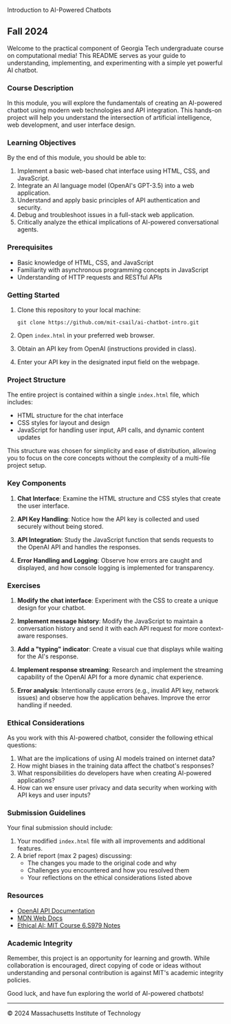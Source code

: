  Introduction to AI-Powered Chatbots
## Fall 2024

Welcome to the practical component of Georgia Tech undergraduate course on computational media! This README serves as your guide to understanding, implementing, and experimenting with a simple yet powerful AI chatbot.

### Course Description

In this module, you will explore the fundamentals of creating an AI-powered chatbot using modern web technologies and API integration. This hands-on project will help you understand the intersection of artificial intelligence, web development, and user interface design.

### Learning Objectives

By the end of this module, you should be able to:

1. Implement a basic web-based chat interface using HTML, CSS, and JavaScript.
2. Integrate an AI language model (OpenAI's GPT-3.5) into a web application.
3. Understand and apply basic principles of API authentication and security.
4. Debug and troubleshoot issues in a full-stack web application.
5. Critically analyze the ethical implications of AI-powered conversational agents.

### Prerequisites

- Basic knowledge of HTML, CSS, and JavaScript
- Familiarity with asynchronous programming concepts in JavaScript
- Understanding of HTTP requests and RESTful APIs

### Getting Started

1. Clone this repository to your local machine:
   ```
   git clone https://github.com/mit-csail/ai-chatbot-intro.git
   ```

2. Open `index.html` in your preferred web browser.

3. Obtain an API key from OpenAI (instructions provided in class).

4. Enter your API key in the designated input field on the webpage.

### Project Structure

The entire project is contained within a single `index.html` file, which includes:

- HTML structure for the chat interface
- CSS styles for layout and design
- JavaScript for handling user input, API calls, and dynamic content updates

This structure was chosen for simplicity and ease of distribution, allowing you to focus on the core concepts without the complexity of a multi-file project setup.

### Key Components

1. **Chat Interface**: Examine the HTML structure and CSS styles that create the user interface.

2. **API Key Handling**: Notice how the API key is collected and used securely without being stored.

3. **API Integration**: Study the JavaScript function that sends requests to the OpenAI API and handles the responses.

4. **Error Handling and Logging**: Observe how errors are caught and displayed, and how console logging is implemented for transparency.

### Exercises

1. **Modify the chat interface**: Experiment with the CSS to create a unique design for your chatbot.

2. **Implement message history**: Modify the JavaScript to maintain a conversation history and send it with each API request for more context-aware responses.

3. **Add a "typing" indicator**: Create a visual cue that displays while waiting for the AI's response.

4. **Implement response streaming**: Research and implement the streaming capability of the OpenAI API for a more dynamic chat experience.

5. **Error analysis**: Intentionally cause errors (e.g., invalid API key, network issues) and observe how the application behaves. Improve the error handling if needed.

### Ethical Considerations

As you work with this AI-powered chatbot, consider the following ethical questions:

1. What are the implications of using AI models trained on internet data?
2. How might biases in the training data affect the chatbot's responses?
3. What responsibilities do developers have when creating AI-powered applications?
4. How can we ensure user privacy and data security when working with API keys and user inputs?

### Submission Guidelines

Your final submission should include:

1. Your modified `index.html` file with all improvements and additional features.
2. A brief report (max 2 pages) discussing:
   - The changes you made to the original code and why
   - Challenges you encountered and how you resolved them
   - Your reflections on the ethical considerations listed above

### Resources

- [OpenAI API Documentation](https://platform.openai.com/docs/api-reference)
- [MDN Web Docs](https://developer.mozilla.org/)
- [Ethical AI: MIT Course 6.S979 Notes](https://mit-6-s979.github.io/)

### Academic Integrity

Remember, this project is an opportunity for learning and growth. While collaboration is encouraged, direct copying of code or ideas without understanding and personal contribution is against MIT's academic integrity policies.

Good luck, and have fun exploring the world of AI-powered chatbots!

---

© 2024 Massachusetts Institute of Technology
